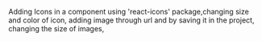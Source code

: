 Adding Icons in a component using 'react-icons' package,changing size and color of icon, adding image through url and by saving it in the project, changing the size of images,